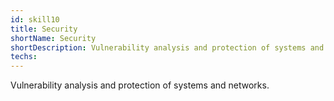 ```yaml
---
id: skill10
title: Security
shortName: Security
shortDescription: Vulnerability analysis and protection of systems and networks.
techs:
---
```

Vulnerability analysis and protection of systems and networks.
